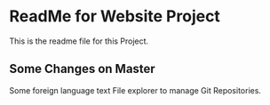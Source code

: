 # ReadMe for Website Project

This is the readme file for this Project.

## Some Changes on Master

Some foreign language text
File explorer to manage Git Repositories.
